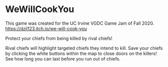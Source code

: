 # WeWillCookYou

This game was created for the UC Irvine VGDC Game Jam of Fall 2020.  
https://dzil123.itch.io/we-will-cook-you

Protect your chiefs from being killed by rival chiefs!

Rival chiefs will highlight targeted chiefs they intend to kill. Save your chiefs by clicking the white buttons within the map to close doors on the killers! See how long you can last before you run out of chiefs.
